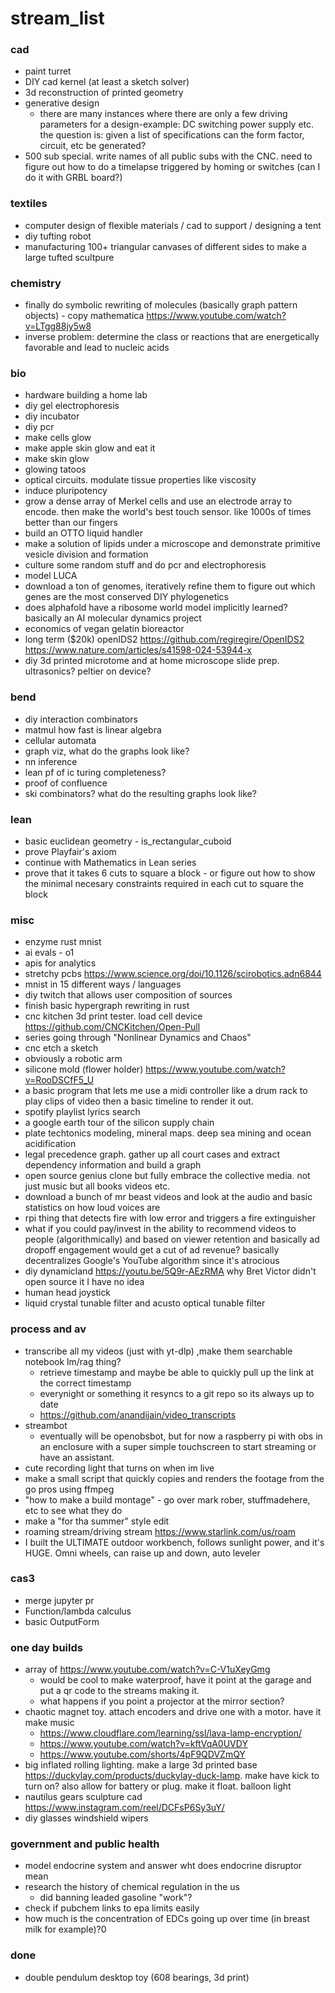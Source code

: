 # stream_list

### cad 
* paint turret
* DIY cad kernel (at least a sketch solver)
* 3d reconstruction of printed geometry 
* generative design
    * there are many instances where there are only a few driving parameters for a design-example: DC switching power supply etc. the question is: given a list of specifications can the form factor, circuit, etc be generated? 
* 500 sub special. write names of all public subs with the CNC. need to figure out how to do a timelapse triggered by homing or switches (can I do it with GRBL board?)

### textiles
* computer design of flexible materials / cad to support / designing a tent
* diy tufting robot
* manufacturing 100+ triangular canvases of different sides to make a large tufted scultpure 

### chemistry 
* finally do symbolic rewriting of molecules (basically graph pattern objects) - copy mathematica https://www.youtube.com/watch?v=LTgg88jy5w8
* inverse problem: determine the class or reactions that are energetically favorable and lead to nucleic acids 

### bio 
* hardware building a home lab
* diy gel electrophoresis 
* diy incubator
* diy pcr
* make cells glow
* make apple skin glow and eat it
* make skin glow 
* glowing tatoos
* optical circuits. modulate tissue properties like viscosity 
* induce pluripotency 
* grow a dense array of Merkel cells and use an electrode array to encode. then make the world's best touch sensor. like 1000s of times better than our fingers 
* build an OTTO liquid handler
* make a solution of lipids under a microscope and demonstrate primitive vesicle division and formation 
* culture some random stuff and do pcr and electrophoresis 
* model LUCA 
* download a ton of genomes, iteratively refine them to figure out which genes are the most conserved DIY phylogenetics
* does alphafold have a ribosome world model implicitly learned? basically an AI molecular dynamics project
* economics of vegan gelatin bioreactor
* long term ($20k) openIDS2 https://github.com/regiregire/OpenIDS2 https://www.nature.com/articles/s41598-024-53944-x
* diy 3d printed microtome and at home microscope slide prep. ultrasonics? peltier on device?

### bend
* diy interaction combinators 
* matmul how fast is linear algebra 
* cellular automata
* graph viz, what do the graphs look like?
* nn inference 
* lean pf of ic turing completeness?
* proof of confluence 
* ski combinators? what do the resulting graphs look like?

### lean 
* basic euclidean geometry - is_rectangular_cuboid
* prove Playfair's axiom
* continue with Mathematics in Lean series 
* prove that it takes 6 cuts to square a block - or figure out how to show the minimal necesary constraints required in each cut to square the block 

### misc
* enzyme rust mnist 
* ai evals - o1 
* apis for analytics
* stretchy pcbs https://www.science.org/doi/10.1126/scirobotics.adn6844
* mnist in 15 different ways / languages 
* diy twitch that allows user composition of sources 
* finish basic hypergraph rewriting in rust
* cnc kitchen 3d print tester. load cell device https://github.com/CNCKitchen/Open-Pull 
* series going through "Nonlinear Dynamics and Chaos" 
* cnc etch a sketch
* obviously a robotic arm 
* silicone mold (flower holder) https://www.youtube.com/watch?v=RooDSCfF5_U 
* a basic program that lets me use a midi controller like a drum rack to play clips of video then a basic timeline to render it out.
* spotify playlist lyrics search
* a google earth tour of the silicon supply chain
* plate techtonics modeling, mineral maps. deep sea mining and ocean acidification
* legal precedence graph. gather up all court cases and extract dependency information and build a graph
* open source genius clone but fully embrace the collective media. not just music but all books videos etc. 
* download a bunch of mr beast videos and look at the audio and basic statistics on how loud voices are 
* rpi thing that detects fire with low error and triggers a fire extinguisher
* what if you could pay/invest in the ability to recommend videos to people (algorithmically) and based on viewer retention and basically ad dropoff engagement would get a cut of ad revenue? basically decentralizes Google's YouTube algorithm since it's atrocious 
* diy dynamicland https://youtu.be/5Q9r-AEzRMA why Bret Victor didn't open source it I have no idea
* human head joystick
* liquid crystal tunable filter and acusto optical tunable filter 

### process and av
* transcribe all my videos (just with yt-dlp) ,make them searchable notebook lm/rag thing? 
    - retrieve timestamp and maybe be able to quickly pull up the link at the correct timestamp 
    - everynight or something it resyncs to a git repo so its always up to date 
    - https://github.com/anandijain/video_transcripts
* streambot
    * eventually will be openobsbot, but for now a raspberry pi with obs in an enclosure with a super simple touchscreen to start streaming or have an assistant.
* cute recording light that turns on when im live
* make a small script that quickly copies and renders the footage from the go pros using ffmpeg 
* "how to make a build montage" - go over mark rober, stuffmadehere, etc to see what they do 
* make a "for tha summer" style edit
* roaming stream/driving stream https://www.starlink.com/us/roam 
* I built the ULTIMATE outdoor workbench, follows sunlight power, and it's HUGE. Omni wheels, can raise up and down, auto leveler 

### cas3 
* merge jupyter pr  
* Function/lambda calculus
* basic OutputForm 

### one day builds
* array of https://www.youtube.com/watch?v=C-V1uXeyGmg 
    * would be cool to make waterproof, have it point at the garage and put a qr code to the streams making it.
    * what happens if you point a projector at the mirror section?
* chaotic magnet toy. attach encoders and drive one with a motor. have it make music 
    * https://www.cloudflare.com/learning/ssl/lava-lamp-encryption/
    * https://www.youtube.com/watch?v=kftVqA0UVDY
    * https://www.youtube.com/shorts/4pF9QDVZmQY
* big inflated rolling lighting. make a large 3d printed base https://duckylay.com/products/duckylay-duck-lamp. make have kick to turn on? also allow for battery or plug. make it float. balloon light
* nautilus gears sculpture cad https://www.instagram.com/reel/DCFsP6Sy3uY/
* diy glasses windshield wipers 

### government and public health
* model endocrine system and answer wht does endocrine disruptor mean
* research the history of chemical regulation in the us 
    * did banning leaded gasoline "work"?
* check if pubchem links to epa limits easily 
* how much is the concentration of EDCs going up over time (in breast milk for example)?0

### done
* double pendulum desktop toy (608 bearings, 3d print)
